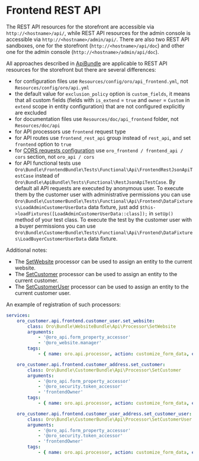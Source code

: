 # Frontend REST API

The REST API resources for the storefront are accessible via `http://<hostname>/api/`,
while REST API resources for the admin console is accessible via `http://<hostname>/admin/api/`.
There are also two REST API sandboxes, one for the storefront (`http://<hostname>/api/doc`) and other one
for the admin console (`http://<hostname>/admin/api/doc`).

All approaches described in [ApiBundle](../../../../../../../platform/src/Oro/Bundle/ApiBundle/README.md) are applicable
to REST API resources for the storefront but there are several differences:

- for configuration files use `Resources/config/oro/api_frontend.yml`, not `Resources/config/oro/api.yml`
- the default value for `exclusion_policy` option is `custom_fields`, it means that all custom fields
  (fields with `is_extend` = `true` and `owner` = `Custom` in `extend` scope in entity configuration)
  that are not configured explicitly are excluded
- for documentation files use `Resources/doc/api_frontend` folder, not `Resources/doc/api`
- for API processors use `frontend` request type
- for API routes use `frontend_rest_api` group instead of `rest_api`, and set `frontend` option to `true`
- for [CORS requests configuration](../../../../../../../platform/src/Oro/Bundle/ApiBundle/Resources/doc/cors.md)
  use `oro_frontend / frontend_api / cors` section, not `oro_api / cors`
- for API functional tests use `Oro\Bundle\FrontendBundle\Tests\Functional\Api\FrontendRestJsonApiTestCase` instead of
  `Oro\Bundle\ApiBundle\Tests\Functional\RestJsonApiTestCase`. By default all API requests are executed by
  anonymous user. To execute them by the customer user with administrative permissions you can use
  `Oro\Bundle\CustomerBundle\Tests\Functional\Api\Frontend\DataFixtures\LoadAdminCustomerUserData` data fixture,
  just add `$this->loadFixtures([LoadAdminCustomerUserData::class]);` in `setUp()` method of your test class.
  To execute the test by the customer user with a buyer permissions you can use
  `Oro\Bundle\CustomerBundle\Tests\Functional\Api\Frontend\DataFixtures\LoadBuyerCustomerUserData` data fixture.

Additional notes:

- The [SetWebsite](../../../WebsiteBundle/Api/Processor/SetWebsite.php) processor can be used to assign an entity
  to the current website.
- The [SetCustomer](../../../CustomerBundle/Api/Processor/SetCustomer.php) processor can be used to assign an entity
  to the current customer.
- The [SetCustomerUser](../../../CustomerBundle/Api/Processor/SetCustomerUser.php) processor can be used
  to assign an entity to the current customer user.

An example of registration of such processors:

```yaml
services:
    oro_customer.api.frontend.customer_user.set_website:
        class: Oro\Bundle\WebsiteBundle\Api\Processor\SetWebsite
        arguments:
            - '@oro_api.form_property_accessor'
            - '@oro_website.manager'
        tags:
            - { name: oro.api.processor, action: customize_form_data, event: pre_validate, parentAction: create, class: Oro\Bundle\CustomerBundle\Entity\CustomerUser, requestType: frontend, priority: 20 }

    oro_customer.api.frontend.customer_address.set_customer:
        class: Oro\Bundle\CustomerBundle\Api\Processor\SetCustomer
        arguments:
            - '@oro_api.form_property_accessor'
            - '@oro_security.token_accessor'
            - 'frontendOwner'
        tags:
            - { name: oro.api.processor, action: customize_form_data, event: pre_validate, parentAction: create, class: Oro\Bundle\CustomerBundle\Entity\CustomerAddress, requestType: frontend, priority: 10 }

    oro_customer.api.frontend.customer_user_address.set_customer_user:
        class: Oro\Bundle\CustomerBundle\Api\Processor\SetCustomerUser
        arguments:
            - '@oro_api.form_property_accessor'
            - '@oro_security.token_accessor'
            - 'frontendOwner'
        tags:
            - { name: oro.api.processor, action: customize_form_data, event: pre_validate, parentAction: create, class: Oro\Bundle\CustomerBundle\Entity\CustomerUserAddress, requestType: frontend, priority: 10 }
```

